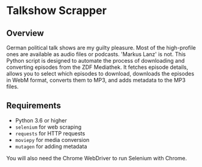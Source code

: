 # Talkshow Scrapper

## Overview
German political talk shows are my guilty pleasure. Most of the high-profile ones are available as audio files or podcasts.
'Markus Lanz' is not. This Python script is designed to automate the process of downloading and converting episodes from the ZDF Mediathek. It fetches episode details, allows you to select which episodes to download, downloads the episodes in WebM format, converts them to MP3, and adds metadata to the MP3 files.

## Requirements
- Python 3.6 or higher
- `selenium` for web scraping
- `requests` for HTTP requests
- `moviepy` for media conversion
- `mutagen` for adding metadata

You will also need the Chrome WebDriver to run Selenium with Chrome.
